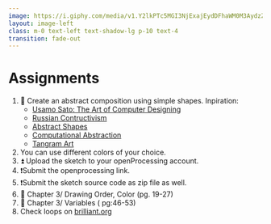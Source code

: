```yaml
---
image: https://i.giphy.com/media/v1.Y2lkPTc5MGI3NjExajEydDFhaWM0M3AydzZpbnNqMHRldmJ1czNydHdnMTFsdDEybTV5aSZlcD12MV9pbnRlcm5hbF9naWZfYnlfaWQmY3Q9Zw/3o7aCTfyhYawdOXcFW/giphy.gif
layout: image-left
class: m-0 text-left text-shadow-lg p-10 text-4
transition: fade-out
---
```


# Assignments

1. 👀 Create an abstract composition using simple shapes. Inpiration: 
    - [Usamo Sato: The Art of Computer Designing](https://archive.org/details/satoArtOfComputerDesigning)
    - [Russian Contructivism](https://animalia-life.club/qa/pictures/constructivist-painting)
    - [Abstract Shapes](https://www.pinterest.com/search/pins/?q=abstract%20shapes&rs=typed) 
    - [Computational Abstraction](https://www.pinterest.com/alptugan/03-computational-abstraction/)
    - [Tangram Art](https://www.pinterest.com/search/pins/?q=tangram&rs=typed)
2. You can use different colors of your choice.
3. ⏫ Upload the sketch to your openProcessing account.
4. ❗Submit the openprocessing link.
5. ❗Submit the sketch source code as zip file as well.
6. 📖 Chapter 3/ Drawing Order, Color (pg. 19-27)
7. 📖 Chapter 3/ Variables ( pg:46-53)
8. Check loops on [brilliant.org](brilliant.org)

